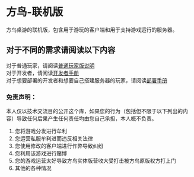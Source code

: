 # 方鸟-联机版
方鸟桌游的联机版，包含用于游玩的客户端和用于支持游戏运行的服务器。  

## 对于不同的需求请阅读以下内容
对于普通玩家，请阅读[普通玩家版说明](README_PLAYER.md)  
对于开发者，请阅读[开发者手册](Readmes/Developer/README.md)  
对于想要部署的开发者和想要自己搭建服务器的玩家，请阅读[部署手册](Readmes/Deploy/README.md)  

### 免责声明：  
本人仅以技术交流目的公开这个库，如果您的行为（包括但不限于以下列出的内容）导致任何后果产生任何责任均由您自己承担，本人概不负责。
1. 您将游戏分发进行牟利
2. 您运营私服牟利进而违反相关法律
3. 您使用修改的客户端进行作弊导致纠纷
4. 您利用该游戏进行赌博
5. 您的游戏运营太好导致方鸟实体版营收大受打击被方鸟原版权方打上门
6. 其他的各种情况
